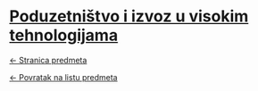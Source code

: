 # [Poduzetništvo i izvoz u visokim tehnologijama](https://www.github.com/studosi-fer/PIUVT)
[<- Stranica predmeta](https://www.fer.unizg.hr/predmet/piuvt)

[<- Povratak na listu predmeta](https://www.github.com/studosi/FER)